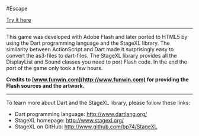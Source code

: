 #Escape

[Try it here](http://www.stagexl.org/samples/escape/ "StageXL Escape Sample")

---

This game was developed with Adobe Flash and later ported to HTML5 by using the Dart programming language and the StageXL library. The similarity between ActionScript and Dart made it surprisingly easy to convert the as3-files to dart-files. The StageXL library provides all the DisplayList and Sound classes you need to port Flash code. In the end the port of the game only took a few hours. 

**Credits to [www.funwin.com](http://www.funwin.com) for providing the Flash sources and the artwork.**

---

To learn more about Dart and the StageXL library, please follow these links: 

* Dart programming language: <http://www.dartlang.org/>
* StageXL homepage: <http://www.stagexl.org/>
* StageXL on GitHub: <http://www.github.com/bp74/StageXL>

